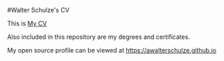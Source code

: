 #Walter Schulze's CV

This is [My CV](https://raw.githubusercontent.com/awalterschulze/waltercv/master/waltercv.pdf)

Also included in this repository are my degrees and certificates.

My open source profile can be viewed at
https://awalterschulze.github.io

